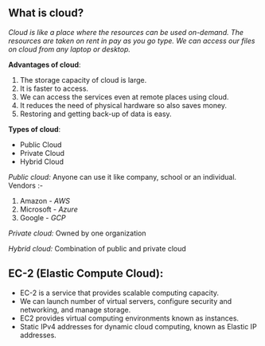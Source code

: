 ## What is cloud?
*Cloud is like a place where the resources can be used on-demand. The resources are taken on rent in pay as you go type. We can access our files on cloud from any laptop or desktop.*

**Advantages of cloud**:
1. The storage capacity of cloud is large.
2. It is faster to access.
3. We can access the services even at remote places using cloud.
4. It reduces the need of physical hardware so also saves money.
5. Restoring and getting back-up of data is easy.

**Types of cloud**:
* Public Cloud
* Private Cloud
* Hybrid Cloud

*Public cloud:*
Anyone can use it like company, school or an individual.
Vendors :-
1. Amazon - *AWS*
2. Microsoft - *Azure*
3. Google - *GCP*

*Private cloud:*
Owned by one organization

*Hybrid cloud:*
Combination of public and private cloud


## EC-2 (Elastic Compute Cloud):
* EC-2 is a service that provides scalable computing capacity.
* We can launch number of virtual servers, configure security and networking, and manage storage.
* EC2 provides virtual computing environments known as instances.
* Static IPv4 addresses for dynamic cloud computing, known as Elastic IP addresses.
